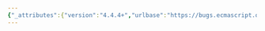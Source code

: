 ```yaml
---
{"_attributes":{"version":"4.4.4+","urlbase":"https://bugs.ecmascript.org/","maintainer":"dherman@mozilla.com"},"bug":{"bug_id":100,"creation_ts":"2011-05-12 15:53:00 -0700","short_desc":"Description of [[Configurable]] in Table 5 needs to change","delta_ts":"2012-11-23 09:45:34 -0800","product":"Draft for 6th Edition","component":"technical issue","version":"Initial draft July 12, 2011","rep_platform":"All","op_sys":"All","bug_status":"RESOLVED","resolution":"FIXED","bug_severity":"minor","everconfirmed":true,"reporter":{"uid":"dfugate","name":"Dave Fugate"},"assigned_to":{"uid":"allen","name":"Allen Wirfs-Brock"},"long_desc":[{"commentid":211,"comment_count":0,"who":{"uid":"dfugate","name":"Dave Fugate"},"bug_when":"2011-05-12 15:53:46 -0700","thetext":"The [[Configurable]] row of Table 5 states:\n    If false, attempts to delete the property, change the property to be an accessor property, or change its attributes (other than [[Value]]) will fail.\n\nThis isn't entirely true.  Consider the following snippet:\n    Object.defineProperty([], \"length\", {writable:false});\n\nto make a long story rather short, this ends up following 8.12.9 and is not Rejected by the algorithm.  Either Table 5 is incorrect or there's a step missing around sub-step 10.a.i (only reference to Writable in the algorithm) of 8.12.9."},{"commentid":382,"comment_count":1,"who":{"uid":"allen","name":"Allen Wirfs-Brock"},"bug_when":"2011-07-25 16:27:12 -0700","thetext":"these tables in section 8 (or their description columns) perhaps should be label as nonn-normative"},{"commentid":2550,"comment_count":2,"who":{"uid":"allen","name":"Allen Wirfs-Brock"},"bug_when":"2012-11-22 13:01:10 -0800","thetext":"corrected in rev 12 draft."},{"commentid":2622,"comment_count":3,"who":{"uid":"allen","name":"Allen Wirfs-Brock"},"bug_when":"2012-11-23 09:45:34 -0800","thetext":"corrected in rev 12, Nov. 22, 2012 draft"}]}}
---
```


